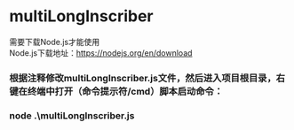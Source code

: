 # multiLongInscriber
需要下载Node.js才能使用  
Node.js下载地址：https://nodejs.org/en/download  

### 根据注释修改multiLongInscriber.js文件，然后进入项目根目录，右键在终端中打开（命令提示符/cmd）脚本启动命令： 
### node .\multiLongInscriber.js
